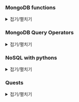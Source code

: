 ### MongoDB functions

<details>
<summary>접기/펼치기</summary>

|명령어|설명|예시|pythons|
|--|--|--|--|
|insertOne()|row를 insert하는 명령어-넣는 값의 datatype이 dictionary|db.fruits.insertOne({...})|.insert_one()|
|insertMany()|list를 insert하는 명령어-넣는 값의 datatype이 list|db.fruits.insertMany([...])|.insert_many()|
|deleteOne()|key:value값과 동일한 row를 하나만 지우는 명령어|db.posts.deleteOne({ title: "Post Title 5" })|.delete.one()|
|deleteMany()|key:value값과 동일한 row를 여러개 지우는 명령어|db.posts.deleteMany({ category: "Technology" })|.delete.many()|
|deleteMany({})|해당하는 collection 안의 값 전체를 지우는 명령어|db.posts.deleteMany({})|.delete.many()|
|find()|해당하는 collection 안의 값 전체를 조회하는 명령어|db.fruits.find({})|.find()
|deleteMany({_id: ObjectId("")})|해당하는 collection 안의 행(들)을 objectid를 이용해서 삭제하는 명령어|db.fruits.deleteMany({_id: ObjectId("657a6e04d20aacdc51db7726")})|.delete.many({"_id": ObjectId("")})|
|find({},{_id : 1, title:1, category:1, likes:1, })|원하는 column head(머릿말)로 전체 행 조회하기|db.posts.find({},{_id : 1, title:1, category:1, likes:1, })|.find()
||다음 dict를 추출하는 명령어||documents.next()
|updateMany({:},{$set:{body:"update Post"}})|(조건에 맞는)여러 정보를 컬럼 단위로 변경하는 명령어|updateMany({category:{$eq:"Technology"}},{$set:{likes:1, body:"update Post", date:Date()}})|updateMany()

 </details> 


### MongoDB Query Operators

<details>
<summary>접기/펼치기</summary>

|명령어|설명|예시|pythons|
|--|--|--|--|
|$inc|value값을 증가시키는 key|db.posts.updateMany({}, { $inc : {likes : 10} }) ;|pythons|
|$eq|value값과 일치한다는 의미의 key|db.posts.find({category  :{ $eq : "Event"}},{title:1, category:1, likes:1});, db.fruits_colors.find({fruits_id:{$eq:ObjectId("657bf156f31b806c7897d9d3")}})|pythons|
|$gt|value값보다 큰 값들을 의미하는 key|db.posts.find({likes  :{ $gt : 4}},{title:1, category:1, likes:1});|pythons|
|$in|value값을 묶는 key|db.posts.find({category  :{ $in : ["Event", "Tech"]}},{title:1, category:1, likes:1});|pythons|
|$set|여러 value값을 조회할 때, 어떤 것들을 조회할 지 설정해주는 key|db.posts.

 </details> 

### NoSQL with pythons

<details>
<summary>접기/펼치기</summary>

|구분|설명|링크|
|--|--|--|
|Inserts|DB에 Dictionary 형태로 data 넣기|[mongo_inserts.py](./docs/NoSQL/mongo_inserts.py)[mongo_inserts_doubleCollection.py](./docs/NoSQL/mongo_inserts_doubleCollection.py)|
|Finds|DB에서 원하는 key:value 찾기|[mongo_inserts.py](./docs/NoSQL/mongo_finds.py)|
|Deletes|DB에서 전체 or 특정 record 삭제|[mongo_delete.py](./docs/NoSQL/mongo_delete.py)|


 </details> 

### Quests

<details>
<summary>접기/펼치기</summary>

|구분|설명|링크|
|--|--|--|
|Inserts|function으로 data 넣기|[mongo_inserts.py](./docs/quests/mongo_insert_functions.py)|
|CRU|DB에 data 넣고 사용자 입력 값과 비교해 채점(정답 판별)|[solvingProblem_main.py](./docs/quests/solvingProblem_main.py)[solvingProblem_function.py](./docs/quests/solvingProblem_function.py)|
|CRU|DB에 data 넣고 사용자에게 보여준 후, 사용자 입력 값을 다른 DB에 insert|[todolist_main.py](./docs/quests/todolist_main.py)[todolist_function.py](./docs/quests/todolist_function.py)[display](./docs/img/todolist_main.png)|

 </details> 
